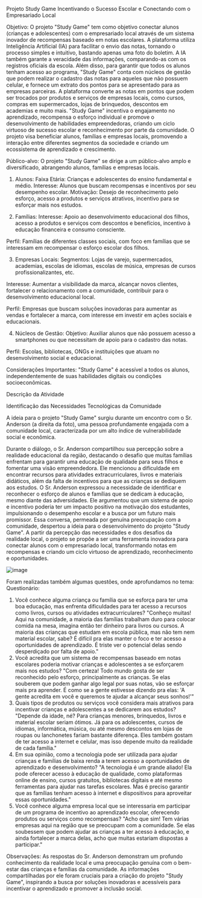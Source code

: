 Projeto Study Game
Incentivando o Sucesso Escolar e Conectando com o Empresariado Local

Objetivo:
O projeto "Study Game" tem como objetivo conectar alunos (crianças e adolescentes) com o empresariado local através de um sistema inovador de recompensas baseado em notas escolares. 
A plataforma utiliza Inteligência Artificial (IA) para facilitar o envio das notas, tornando o processo simples e intuitivo, bastando apenas uma foto do boletim.
A IA também garante a veracidade das informações, comparando-as com os registros oficiais da escola. 
Além disso, para garantir que todos os alunos tenham acesso ao programa, "Study Game" conta com núcleos de gestão que podem realizar o cadastro das notas para aqueles que não possuem celular, e fornece um extrato dos pontos para se apresentado para as empresas parceiras.
A plataforma converte as notas em pontos que podem ser trocados por produtos e serviços de empresas locais, como cursos, compras em supermercados, lojas de brinquedos, descontos em academias e muito mais. 
"Study Game" incentiva o engajamento no aprendizado, recompensa o esforço individual e promove o desenvolvimento de habilidades empreendedoras, criando um ciclo virtuoso de sucesso escolar e reconhecimento por parte da comunidade.
O projeto visa beneficiar alunos, famílias e empresas locais, promovendo a interação entre diferentes segmentos da sociedade e criando um ecossistema de aprendizado e crescimento.

Público-alvo:
O projeto "Study Game" se dirige a um público-alvo amplo e diversificado, abrangendo alunos, famílias e empresas locais.

1. Alunos:
Faixa Etária: Crianças e adolescentes do ensino fundamental e médio.
Interesse: Alunos que buscam recompensas e incentivos por seu desempenho escolar.
Motivação: Desejo de reconhecimento pelo esforço, acesso a produtos e serviços atrativos, incentivo para se esforçar mais nos estudos.

2. Famílias:
Interesse: Apoio ao desenvolvimento educacional dos filhos, acesso a produtos e serviços com descontos e benefícios, incentivo à educação financeira e consumo consciente.

Perfil: Famílias de diferentes classes sociais, com foco em famílias que se interessam em recompensar o esforço escolar dos filhos.

3. Empresas Locais:
Segmentos: Lojas de varejo, supermercados, academias, escolas de idiomas, escolas de música, empresas de cursos profissionalizantes, etc.

Interesse: Aumentar a visibilidade da marca, alcançar novos clientes, fortalecer o relacionamento com a comunidade, contribuir para o desenvolvimento educacional local.

Perfil: Empresas que buscam soluções inovadoras para aumentar as vendas e fortalecer a marca, com interesse em investir em ações sociais e educacionais.

4. Núcleos de Gestão:
Objetivo: Auxiliar alunos que não possuem acesso a smartphones ou que necessitam de apoio para o cadastro das notas.

Perfil: Escolas, bibliotecas, ONGs e instituições que atuam no desenvolvimento social e educacional.

Considerações Importantes:
"Study Game" é acessível a todos os alunos, independentemente de suas habilidades digitais ou condições socioeconômicas.





Descrição da Atividade

Identificação das Necessidades Tecnológicas da Comunidade

A ideia para o projeto "Study Game" surgiu durante um encontro com o Sr. Anderson (a direita da foto), uma pessoa profundamente engajada com a comunidade local, caracterizada por um alto índice de vulnerabilidade social e econômica. 
 



Durante o diálogo, o Sr. Anderson compartilhou sua percepção sobre a realidade educacional da região, destacando o desafio que muitas famílias enfrentam para garantir uma educação de qualidade para seus filhos e fomentar uma visão empreendedora. Ele mencionou a dificuldade em encontrar recursos para atividades extracurriculares, livros e materiais didáticos, além da falta de incentivos para que as crianças se dediquem aos estudos.
O Sr. Anderson expressou a necessidade de identificar e reconhecer o esforço de alunos e famílias que se dedicam à educação, mesmo diante das adversidades. Ele argumentou que um sistema de apoio e incentivo poderia ter um impacto positivo na motivação dos estudantes, impulsionando o desempenho escolar e a busca por um futuro mais promissor.
Essa conversa, permeada por genuína preocupação com a comunidade, despertou a ideia para o desenvolvimento do projeto "Study Game". A partir da percepção das necessidades e dos desafios da realidade local, o projeto se propõe a ser uma ferramenta inovadora para conectar alunos com o empresariado local, transformando notas em recompensas e criando um ciclo virtuoso de aprendizado, reconhecimento e oportunidades.


![image](https://github.com/AeCSistemas/StudyGame/assets/35645798/efcb3367-4359-4122-b9cc-a20da2c63f96)



Foram realizadas também algumas questões, onde aprofundamos no tema: 
Questionário:
1. Você conhece alguma criança ou família que se esforça para ter uma boa educação, mas enfrenta dificuldades para ter acesso a recursos como livros, cursos ou atividades extracurriculares?
"Conheço muitas! Aqui na comunidade, a maioria das famílias trabalham duro para colocar comida na mesa, imagina então ter dinheiro para livros ou cursos. A maioria das crianças que estudam em escola pública, mas não tem nem material escolar, sabe? É difícil pra elas manter o foco e ter acesso a oportunidades de aprendizado. É triste ver o potencial delas sendo desperdiçado por falta de apoio."
2. Você acredita que um sistema de recompensas baseado em notas escolares poderia motivar crianças e adolescentes a se esforçarem mais nos estudos?
"Com certeza! Todo mundo gosta de ser reconhecido pelo esforço, principalmente as crianças. Se elas souberem que podem ganhar algo legal por suas notas, vão se esforçar mais pra aprender. É como se a gente estivesse dizendo pra elas: 'A gente acredita em você e queremos te ajudar a alcançar seus sonhos!'"
3. Quais tipos de produtos ou serviços você considera mais atrativos para incentivar crianças e adolescentes a se dedicarem aos estudos?
"Depende da idade, né? Para crianças menores, brinquedos, livros e material escolar seriam ótimos. Já para os adolescentes, cursos de idiomas, informática, música, ou até mesmo descontos em lojas de roupas ou lanchonetes fariam bastante diferença. Eles também gostam de ter acesso a internet e celular, mas isso depende muito da realidade de cada família."
4. Em sua opinião, como a tecnologia pode ser utilizada para ajudar crianças e famílias de baixa renda a terem acesso a oportunidades de aprendizado e desenvolvimento?
"A tecnologia é um grande aliado! Ela pode oferecer acesso à educação de qualidade, como plataformas online de ensino, cursos gratuitos, bibliotecas digitais e até mesmo ferramentas para ajudar nas tarefas escolares. Mas é preciso garantir que as famílias tenham acesso à internet e dispositivos para aproveitar essas oportunidades."
5. Você conhece alguma empresa local que se interessaria em participar de um programa de incentivo ao aprendizado escolar, oferecendo produtos ou serviços como recompensas?
"Acho que sim! Tem várias empresas aqui na região que se preocupam com a comunidade. Se elas soubessem que podem ajudar as crianças a ter acesso à educação, e ainda fortalecer a marca delas, acho que muitas estariam dispostas a participar."

Observações:
As respostas do Sr. Anderson demonstram um profundo conhecimento da realidade local e uma preocupação genuína com o bem-estar das crianças e famílias da comunidade.
As informações compartilhadas por ele foram cruciais para a criação do projeto "Study Game", inspirando a busca por soluções inovadoras e acessíveis para incentivar o aprendizado e promover a inclusão social.


